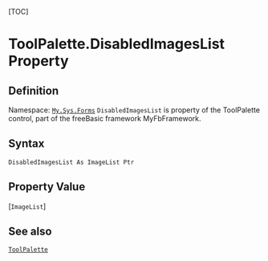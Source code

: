 [TOC]
# ToolPalette.DisabledImagesList Property

## Definition
Namespace: [`My.Sys.Forms`](My.Sys.Forms.md)
`DisabledImagesList` is property of the ToolPalette control, part of the freeBasic framework MyFbFramework.
## Syntax
```freeBasic
DisabledImagesList As ImageList Ptr
```
## Property Value
[`ImageList`]
## See also
[`ToolPalette`](ToolPalette.md)

